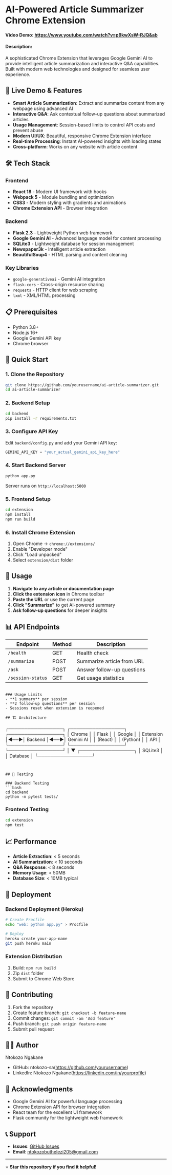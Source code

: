 # AI-Powered Article Summarizer Chrome Extension

#### Video Demo:  https://www.youtube.com/watch?v=p9kwXsW-RJQ&ab

#### Description:
A sophisticated Chrome Extension that leverages Google Gemini AI to provide intelligent article summarization and interactive Q&A capabilities. Built with modern web technologies and designed for seamless user experience.

## 🚀 Live Demo & Features

- **Smart Article Summarization**: Extract and summarize content from any webpage using advanced AI
- **Interactive Q&A**: Ask contextual follow-up questions about summarized articles
- **Usage Management**: Session-based limits to control API costs and prevent abuse
- **Modern UI/UX**: Beautiful, responsive Chrome Extension interface
- **Real-time Processing**: Instant AI-powered insights with loading states
- **Cross-platform**: Works on any website with article content

## 🛠️ Tech Stack

### Frontend
- **React 18** - Modern UI framework with hooks
- **Webpack 5** - Module bundling and optimization
- **CSS3** - Modern styling with gradients and animations
- **Chrome Extension API** - Browser integration

### Backend
- **Flask 2.3** - Lightweight Python web framework
- **Google Gemini AI** - Advanced language model for content processing
- **SQLite3** - Lightweight database for session management
- **Newspaper3k** - Intelligent article extraction
- **BeautifulSoup4** - HTML parsing and content cleaning

### Key Libraries
- `google-generativeai` - Gemini AI integration
- `flask-cors` - Cross-origin resource sharing
- `requests` - HTTP client for web scraping
- `lxml` - XML/HTML processing

## 📋 Prerequisites

- Python 3.8+
- Node.js 16+
- Google Gemini API key
- Chrome browser

## 🚀 Quick Start

### 1. Clone the Repository
```bash
git clone https://github.com/yourusername/ai-article-summarizer.git
cd ai-article-summarizer
```

### 2. Backend Setup
```bash
cd backend
pip install -r requirements.txt
```

### 3. Configure API Key
Edit `backend/config.py` and add your Gemini API key:
```python
GEMINI_API_KEY = "your_actual_gemini_api_key_here"
```

### 4. Start Backend Server
```bash
python app.py
```
Server runs on `http://localhost:5000`

### 5. Frontend Setup
```bash
cd extension
npm install
npm run build
```

### 6. Install Chrome Extension
1. Open Chrome → `chrome://extensions/`
2. Enable "Developer mode"
3. Click "Load unpacked"
4. Select `extension/dist` folder

## 🎯 Usage

1. **Navigate to any article or documentation page**
2. **Click the extension icon** in Chrome toolbar
3. **Paste the URL** or use the current page
4. **Click "Summarize"** to get AI-powered summary
5. **Ask follow-up questions** for deeper insights

## 📊 API Endpoints

| Endpoint | Method | Description |
|----------|--------|-------------|
| `/health` | GET | Health check |
| `/summarize` | POST | Summarize article from URL |
| `/ask` | POST | Answer follow-up questions |
| `/session-status` | GET | Get usage statistics |


```

### Usage Limits
- **1 summary** per session
- **2 follow-up questions** per session
- Sessions reset when extension is reopened

## 🏗️ Architecture

```
┌─────────────────┐    ┌─────────────────┐    ┌─────────────────┐
│   Chrome        │    │   Flask         │    │   Google        │
│   Extension     │◄──►│   Backend       │◄──►│   Gemini AI     │
│   (React)       │    │   (Python)      │    │   API           │
└─────────────────┘    └─────────────────┘    └─────────────────┘
                              │
                              ▼
                       ┌─────────────────┐
                       │   SQLite3       │
                       │   Database      │
                       └─────────────────┘
```


## 🧪 Testing

### Backend Testing
```bash
cd backend
python -m pytest tests/
```

### Frontend Testing
```bash
cd extension
npm test
```

## 📈 Performance

- **Article Extraction**: < 5 seconds
- **AI Summarization**: < 10 seconds
- **Q&A Response**: < 8 seconds
- **Memory Usage**: < 50MB
- **Database Size**: < 10MB typical

## 🚀 Deployment

### Backend Deployment (Heroku)
```bash
# Create Procfile
echo "web: python app.py" > Procfile

# Deploy
heroku create your-app-name
git push heroku main
```

### Extension Distribution
1. Build: `npm run build`
2. Zip `dist` folder
3. Submit to Chrome Web Store

## 🤝 Contributing

1. Fork the repository
2. Create feature branch: `git checkout -b feature-name`
3. Commit changes: `git commit -am 'Add feature'`
4. Push branch: `git push origin feature-name`
5. Submit pull request


## 👨‍💻 Author

Ntokozo Ngakane
- GitHub: ntokozo-sa(https://github.com/yourusername)
- LinkedIn: Ntokozo Ngakane(https://linkedin.com/in/yourprofile)


## 🙏 Acknowledgments

- Google Gemini AI for powerful language processing
- Chrome Extension API for browser integration
- React team for the excellent UI framework
- Flask community for the lightweight web framework

## 📞 Support

- **Issues**: [GitHub Issues](https://github.com/yourusername/ai-article-summarizer/issues)
- **Email**: ntokozobuthelezi205@gmail.com

---

⭐ **Star this repository if you find it helpful!**